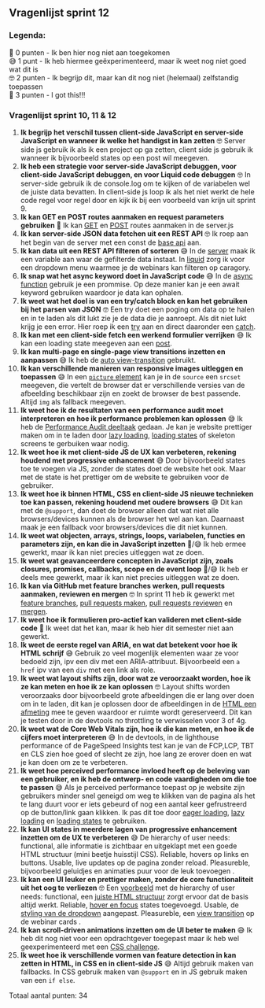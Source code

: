 ## Vragenlijst sprint 12

### Legenda: <br>
🫣 0 punten - Ik ben hier nog niet aan toegekomen <br>
😅 1 punt   - Ik heb hiermee geëxperimenteerd, maar ik weet nog niet goed wat dit is <br>
🤓 2 punten - Ik begrijp dit, maar kan dit nog niet (helemaal) zelfstandig toepassen <br>
🍗 3 punten - I got this!!! <br>

### Vragenlijst sprint 10, 11 & 12
1. **Ik begrijp het verschil tussen client-side JavaScript en server-side JavaScript en wanneer ik welke het handigst in kan zetten** 🤓 Server side js gebruik ik als ik een project op ga zetten, client side js gebruik ik wanneer ik bijvoorbeeld states op een post wil meegeven.
2. **Ik heb een strategie voor server-side JavaScript debuggen, voor client-side JavaScript debuggen, en voor Liquid code debuggen** 🤓 In server-side gebruik ik de console.log om te kijken of de variabelen wel de juiste data bevatten. In client-side js loop ik als het niet werkt de hele code regel voor regel door en kijk ik bij een voorbeeld van krijn uit sprint 9. 
3. **Ik kan GET en POST routes aanmaken en request parameters gebruiken** 🍗 Ik kan [GET](https://github.com/AnoukdeRooij24/proof-of-concept/blob/main/server.js#L21-L51) en [POST](https://github.com/AnoukdeRooij24/proof-of-concept/blob/main/server.js#L242-L289) routes aanmaken in de server.js
4. **Ik kan server-side JSON data fetchen uit een REST API** 🤓 Ik roep aan het begin van de server met een const de [base api](https://github.com/AnoukdeRooij24/proof-of-concept/blob/main/server.js#L17) aan.
5. **Ik kan data uit een REST API filteren of sorteren** 😅 In de [server](https://github.com/AnoukdeRooij24/user-experience-enhanced-website/blob/main/server.js#L61-L66) maak ik een variable aan waar de gefilterde data instaat. In [liquid](https://github.com/AnoukdeRooij24/user-experience-enhanced-website/blob/main/views/webinars.liquid#L10-L22) zorg ik voor een dropdown menu waarmee je de webinars kan filteren op caragory.
6. **Ik snap wat het async keyword doet in JavaScript code** 😅 In de [async function](https://github.com/AnoukdeRooij24/proof-of-concept/blob/main/server.js#L22) gebruik je een prommise. Op deze manier kan je een await keyword gebruiken waardoor je data kan ophalen.
7. **Ik weet wat het doel is van een try/catch block en kan het gebruiken bij het parsen van JSON** 🤓 Een try doet een poging om data op te halen en in te laden als dit lukt zie je de data die je aanroept. Als dit niet lukt krijg je een error. Hier roep ik een [try](https://github.com/AnoukdeRooij24/proof-of-concept/blob/main/server.js#L73-L84) aan en direct daaronder een [catch](https://github.com/AnoukdeRooij24/proof-of-concept/blob/main/server.js#L85-L89).
8. **Ik kan met een client-side fetch een werkend formulier verrijken** 😅 Ik kan een loading state meegeven aan een [post](https://github.com/AnoukdeRooij24/proof-of-concept/blob/main/views/index.liquid#L48-L102).
9. **Ik kan multi-page en single-page view transitions inzetten en aanpassen** 😅 Ik heb de [auto view-transition](https://github.com/AnoukdeRooij24/proof-of-concept/blob/main/public/styles/style.css#L405-L408) gebruikt.
10. **Ik kan verschillende manieren van responsive images uitleggen en toepassen** 😅 In een [`picture` element](http://github.com/AnoukdeRooij24/user-experience-enhanced-website/blob/main/views/webinars.liquid#L31-L35) kan je in de `source` een `srcset` meegeven, die vertelt de browser dat er verschillende versies van de afbeelding beschikbaar zijn en zoekt de browser de best passende. Altijd `img` als fallback meegeven. 
11. **Ik weet hoe ik de resultaten van een performance audit moet interpreteren en hoe ik performance problemen kan oplossen** 😅 Ik heb de [Performance Audit deeltaak](https://github.com/AnoukdeRooij24/performance-audit/wiki/Nova-College-Performance-Audit) gedaan. Je kan je website prettiger maken om in te laden door [lazy loading](https://github.com/AnoukdeRooij24/user-experience-enhanced-website/blob/main/views/index.liquid#L19), [loading states](https://github.com/AnoukdeRooij24/user-experience-enhanced-website/blob/main/public/style.css#L642-L648) of skeleton screens te gerbuiken waar nodig.
12. **Ik weet hoe ik met client-side JS de UX kan verbeteren, rekening houdend met progressive enhancement** 😅 Door bijvoorbeeld states toe te voegen via JS, zonder de states doet de website het ook. Maar met de state is het prettiger om de website te gebruiken voor de gebruiker.
13. **Ik weet hoe ik binnen HTML, CSS en client-side JS nieuwe technieken toe kan passen, rekening houdend met oudere browsers** 😅 Dit kan met de `@support`, dan doet de browser alleen dat wat niet alle browsers/devices kunnen als de browser het wel aan kan. Daarnaast maak je een fallback voor browsers/devices die dit niet kunnen.
14. **Ik weet wat objecten, arrays, strings, loops, variabelen, functies en parameters zijn, en kan die in JavaScript inzetten** 🫣/😅 Ik heb ermee gewerkt, maar ik kan niet precies uitleggen wat ze doen.
15. **Ik weet wat geavanceerdere concepten in JavaScript zijn, zoals closures, promises, callbacks, scope en de event loop** 🫣/😅 Ik heb er deels mee gewerkt, maar ik kan niet precies uitleggen wat ze doen.
16. **Ik kan via GitHub met feature branches werken, pull requests aanmaken, reviewen en mergen** 🤓 In sprint 11 heb ik gewerkt met [feature branches](https://github.com/julia-stevens/pleasurable-ui/branches/yours), [pull requests maken](https://github.com/julia-stevens/pleasurable-ui/pulls?q=is%3Apr+is%3Aclosed+author%3AAnoukdeRooij24), [pull requests reviewen](https://github.com/julia-stevens/pleasurable-ui/pull/33) en [mergen](https://github.com/julia-stevens/pleasurable-ui/pull/91).
17. **Ik weet hoe ik formulieren pro-actief kan valideren met client-side code** 🫣 Ik weet dat het kan, maar ik heb hier dit semester niet aan gewerkt.
18. **Ik weet de eerste regel van ARIA, en wat dat betekent voor hoe ik HTML schrijf** 😅 Gebruik zo veel mogenlijk elementen waar ze voor bedoeld zijn, ipv een div met een ARIA-attribuut. Bijvoorbeeld een `a href` ipv van een `div` met een link als role.
19. **Ik weet wat layout shifts zijn, door wat ze veroorzaakt worden, hoe ik ze kan meten en hoe ik ze kan oplossen** 🤓 Layout shifts worden veroorzaaks door bijvoorbeeld grote afbeeldingen die er lang over doen om in te laden, dit kan je oplossen door de afbeeldingen in de [HTML een afmeting](https://github.com/AnoukdeRooij24/proof-of-concept/blob/main/views/index.liquid#L33) mee te geven waardoor er ruimte wordt gereserveerd. Dit kan je testen door in de devtools no throttling te verwisselen voor 3 of 4g. 
20. **Ik weet wat de Core Web Vitals zijn, hoe ik die kan meten, en hoe ik de cijfers moet interpreteren** 😅 In de devtools, in de lighthouse performance of de PageSpeed Insights test kan je van de FCP,LCP, TBT en CLS zien hoe goed of slecht ze zijn, hoe lang ze erover doen en wat je kan doen om ze te verbeteren.
21. **Ik weet hoe perceived performance invloed heeft op de beleving van een gebruiker, en ik heb de ontwerp- en code vaardigheden om die toe te passen** 😅 Als je perceived performance toepast op je website zijn gebruikers minder snel geneigd om weg te klikken van de pagina als het te lang duurt voor er iets gebeurd of nog een aantal keer gefrustreerd op de button/link gaan klikken. Ik pas dit toe door [eager loading](https://github.com/AnoukdeRooij24/user-experience-enhanced-website/blob/main/views/partials/head.liquid#L15), [lazy loading](https://github.com/AnoukdeRooij24/user-experience-enhanced-website/blob/main/views/index.liquid#L46) en [loading states](https://www.figma.com/design/Y3Dz7GqCx87YB9VcU7ooYJ/Oncollaboration-redesign?node-id=24-1573&t=gTNwy8STKh48yZae-1) te gebruiken. 
22. **Ik kan UI states in meerdere lagen van progressive enhancement inzetten om de UX te verbeteren** 😅 De hierarchy of user needs: functional, alle informatie is zichtbaar en uitgeklapt met een goede HTML structuur (mini beetje huisstijl CSS). Reliable, hovers op links en buttons. Usable,  live updates op de pagina zonder reload. Pleasureble, bijvoorbeeld geluidjes en animaties puur voor de leuk toevoegen .
23. **Ik kan een UI leuker en prettiger maken, zonder de core functionaliteit uit het oog te verliezen** 🤓 Een [voorbeeld](https://user-experience-enhanced-website-03pn.onrender.com/webinars?category=) met de hierarchy of user needs: functional, een [juiste HTML structuur](https://github.com/AnoukdeRooij24/user-experience-enhanced-website/blob/main/views/webinars.liquid#L10-L56) zorgt ervoor dat de basis altijd werkt. Reliable, [hover en focus](https://github.com/AnoukdeRooij24/user-experience-enhanced-website/blob/main/public/style.css#L201-L206) states toegevoegd. Usable, de [styling van de dropdown](https://github.com/AnoukdeRooij24/user-experience-enhanced-website/blob/main/public/style.css#L138-L218) aangepast. Pleasureble, een [view transition](https://github.com/AnoukdeRooij24/user-experience-enhanced-website/blob/main/public/stylesheet.css#L108-L110) op de webinar cards .
24. **Ik kan scroll-driven animations inzetten om de UI beter te maken** 😅 Ik heb dit nog niet voor een opdrachtgever toegepast maar ik heb wel geexperimenteerd met een [CSS challenge](https://codepen.io/anouk24/pen/zxGBaYb).
25. **Ik weet hoe ik verschillende vormen van feature detection in kan zetten in HTML, in CSS en in client-side JS** 😅 Altijd gebruik maken van fallbacks. In CSS gebruik maken van `@support` en in JS gebruik maken van een `if else`.

Totaal aantal punten: 34
